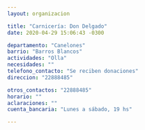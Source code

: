 ```yaml
---
layout: organizacion

title: "Carnicería: Don Delgado"
date: 2020-04-29 15:06:43 -0300

departamento: "Canelones"
barrio: "Barros Blancos"
actividades: "Olla"
necesidades: ""
telefono_contacto: "Se reciben donaciones"
direccion: "22888485"

otros_contactos: "22888485"
horario: ""
aclaraciones: ""
cuenta_bancaria: "Lunes a sábado, 19 hs"

---
```

